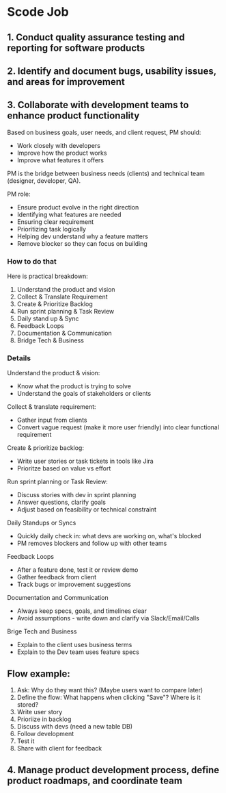 # Scode Job

## 1. Conduct quality assurance testing and reporting for software products
## 2. Identify and document bugs, usability issues, and areas for improvement
## 3. Collaborate with development teams to enhance product functionality

Based on business goals, user needs, and client request, PM should:
- Work closely with developers
- Improve how the product works
- Improve what features it offers

PM is the bridge between business needs (clients) and technical team (designer, developer, QA).

PM role:
- Ensure product evolve in the right direction
- Identifying what features are needed
- Ensuring clear requirement
- Prioritizing task logically
- Helping dev understand why a feature matters
- Remove blocker so they can focus on building

### How to do that

Here is practical breakdown:
1. Understand the product and vision
2. Collect & Translate Requirement
3. Create & Prioritize Backlog
4. Run sprint planning & Task Review
5. Daily stand up & Sync
6. Feedback Loops
7. Documentation & Communication
8. Bridge Tech & Business

### Details

Understand the product & vision:
- Know what the product is trying to solve
- Understand the goals of stakeholders or clients

Collect & translate requirement:
- Gather input from clients
- Convert vague request (make it more user friendly) into clear functional requirement

Create & prioritize backlog:
- Write user stories or task tickets in tools like Jira
- Prioritze based on value vs effort

Run sprint planning or Task Review:
- Discuss stories with dev in sprint planning
- Answer questions, clarify goals
- Adjust based on feasibility or technical constraint

Daily Standups or Syncs
- Quickly daily check in: what devs are working on, what's blocked
- PM removes blockers and follow up with other teams

Feedback Loops
- After a feature done, test it or review demo
- Gather feedback from client
- Track bugs or improvement suggestions

Documentation and Communication
- Always keep specs, goals, and timelines clear
- Avoid assumptions - write down and clarify via Slack/Email/Calls

Brige Tech and Business
- Explain to the client uses business terms
- Explain to the Dev team uses feature specs

## Flow example:
1. Ask: Why do they want this? (Maybe users want to compare later)
2. Define the flow: What happens when clicking "Save"? Where is it stored?
3. Write user story
4. Prioriize in backlog
5. Discuss with devs (need a new table DB)
6. Follow development
7. Test it
8. Share with client for feedback



## 4. Manage product development process, define product roadmaps, and coordinate team
